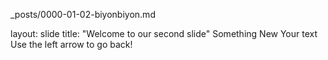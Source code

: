 _posts/0000-01-02-biyonbiyon.md

layout: slide
title: "Welcome to our second slide"
Something New
Your text
Use the left arrow to go back!
